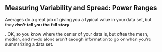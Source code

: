 ## Measuring Variability and Spread: Power Ranges

 Averages do a great job of giving you a typical value in your data set, but they **don’t tell you the full story**

. OK, so you know where the center of your data is, but often the mean, median, and mode alone aren’t enough information to go on when you’re summarizing a data set.



